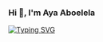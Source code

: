 ### Hi 👋, I'm Aya Aboelela
[![Typing SVG](https://readme-typing-svg.demolab.com?font=Fira+Code&weight=500&size=22&pause=1000&center=true&random=false&width=435&lines=Junior+Backend+Developer;I%E2%80%99m+currently+working+in+IPMagiX;C%23+%7C+OOP+%7C+EFC;Database+Design+and+SQL+Query;Dapper+%7C+Dapper.Contrib;%E2%9A%A1+Fun+fact%3A+%F0%9F%98%87)](https://git.io/typing-svg)
